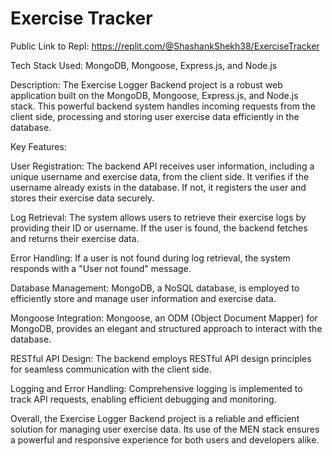 # Exercise Tracker

Public Link to Repl: https://replit.com/@ShashankShekh38/ExerciseTracker

Tech Stack Used: MongoDB, Mongoose, Express.js, and Node.js

Description:
The Exercise Logger Backend project is a robust web application built on the MongoDB, Mongoose, Express.js, and Node.js stack. This powerful backend system handles incoming requests from the client side, processing and storing user exercise data efficiently in the database.

Key Features:

User Registration:
The backend API receives user information, including a unique username and exercise data, from the client side.
It verifies if the username already exists in the database. If not, it registers the user and stores their exercise data securely.

Log Retrieval:
The system allows users to retrieve their exercise logs by providing their ID or username.
If the user is found, the backend fetches and returns their exercise data.

Error Handling:
If a user is not found during log retrieval, the system responds with a "User not found" message.

Database Management:
MongoDB, a NoSQL database, is employed to efficiently store and manage user information and exercise data.

Mongoose Integration:
Mongoose, an ODM (Object Document Mapper) for MongoDB, provides an elegant and structured approach to interact with the database.

RESTful API Design:
The backend employs RESTful API design principles for seamless communication with the client side.

Logging and Error Handling:
Comprehensive logging is implemented to track API requests, enabling efficient debugging and monitoring.

Overall, the Exercise Logger Backend project is a reliable and efficient solution for managing user exercise data. Its use of the MEN stack ensures a powerful and responsive experience for both users and developers alike.